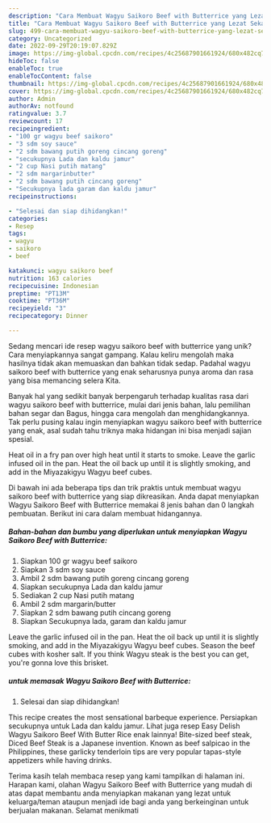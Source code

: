 ```yaml
---
description: "Cara Membuat Wagyu Saikoro Beef with Butterrice yang Lezat Sekali"
title: "Cara Membuat Wagyu Saikoro Beef with Butterrice yang Lezat Sekali"
slug: 499-cara-membuat-wagyu-saikoro-beef-with-butterrice-yang-lezat-sekali
category: Uncategorized
date: 2022-09-29T20:19:07.829Z
image: https://img-global.cpcdn.com/recipes/4c25687901661924/680x482cq70/wagyu-saikoro-beef-with-butterrice-foto-resep-utama.jpg
hideToc: false
enableToc: true
enableTocContent: false
thumbnail: https://img-global.cpcdn.com/recipes/4c25687901661924/680x482cq70/wagyu-saikoro-beef-with-butterrice-foto-resep-utama.jpg
cover: https://img-global.cpcdn.com/recipes/4c25687901661924/680x482cq70/wagyu-saikoro-beef-with-butterrice-foto-resep-utama.jpg
author: Admin
authorAv: notfound
ratingvalue: 3.7
reviewcount: 17
recipeingredient:
- "100 gr wagyu beef saikoro"
- "3 sdm soy sauce"
- "2 sdm bawang putih goreng cincang goreng"
- "secukupnya Lada dan kaldu jamur"
- "2 cup Nasi putih matang"
- "2 sdm margarinbutter"
- "2 sdm bawang putih cincang goreng"
- "Secukupnya lada garam dan kaldu jamur"
recipeinstructions:

- "Selesai dan siap dihidangkan!"
categories:
- Resep
tags:
- wagyu
- saikoro
- beef

katakunci: wagyu saikoro beef 
nutrition: 163 calories
recipecuisine: Indonesian
preptime: "PT13M"
cooktime: "PT36M"
recipeyield: "3"
recipecategory: Dinner

---
```





Sedang mencari ide resep wagyu saikoro beef with butterrice yang unik? Cara menyiapkannya sangat gampang. Kalau keliru mengolah maka hasilnya tidak akan memuaskan dan bahkan tidak sedap. Padahal wagyu saikoro beef with butterrice yang enak seharusnya punya aroma dan rasa yang bisa memancing selera Kita.





Banyak hal yang sedikit banyak berpengaruh terhadap kualitas rasa dari wagyu saikoro beef with butterrice, mulai dari jenis bahan, lalu pemilihan bahan segar dan Bagus, hingga cara mengolah dan menghidangkannya. Tak perlu pusing kalau ingin menyiapkan wagyu saikoro beef with butterrice yang enak,      asal sudah tahu triknya maka hidangan ini bisa menjadi sajian spesial.














Heat oil in a fry pan over high heat until it starts to smoke. Leave the garlic infused oil in the pan. Heat the oil back up until it is slightly smoking, and add in the Miyazakigyu Wagyu beef cubes.






Di bawah ini ada beberapa tips dan trik praktis untuk membuat wagyu saikoro beef with butterrice yang siap dikreasikan. Anda dapat menyiapkan Wagyu Saikoro Beef with Butterrice memakai 8 jenis bahan dan 0 langkah pembuatan. Berikut ini cara dalam membuat hidangannya.

<!--inarticleads1-->

##### Bahan-bahan dan bumbu yang diperlukan untuk menyiapkan Wagyu Saikoro Beef with Butterrice:

1. Siapkan 100 gr wagyu beef saikoro
1. Siapkan 3 sdm soy sauce
1. Ambil 2 sdm bawang putih goreng cincang goreng
1. Siapkan secukupnya Lada dan kaldu jamur
1. Sediakan 2 cup Nasi putih matang
1. Ambil 2 sdm margarin/butter
1. Siapkan 2 sdm bawang putih cincang goreng
1. Siapkan Secukupnya lada, garam dan kaldu jamur


Leave the garlic infused oil in the pan. Heat the oil back up until it is slightly smoking, and add in the Miyazakigyu Wagyu beef cubes. Season the beef cubes with kosher salt. If you think Wagyu steak is the best you can get, you&#39;re gonna love this brisket. 

<!--inarticleads2-->

#####  untuk memasak Wagyu Saikoro Beef with Butterrice:


1. Selesai dan siap dihidangkan!

This recipe creates the most sensational barbeque experience. Persiapkan secukupnya untuk Lada dan kaldu jamur. Lihat juga resep Easy Delish Wagyu Saikoro Beef With Butter Rice enak lainnya! Bite-sized beef steak, Diced Beef Steak is a Japanese invention. Known as beef salpicao in the Philippines, these garlicky tenderloin tips are very popular tapas-style appetizers while having drinks. 

Terima kasih telah membaca resep yang kami tampilkan di halaman ini. Harapan kami, olahan Wagyu Saikoro Beef with Butterrice yang mudah di atas dapat membantu anda menyiapkan makanan yang lezat untuk keluarga/teman ataupun menjadi ide bagi anda yang berkeinginan untuk berjualan makanan. Selamat menikmati
